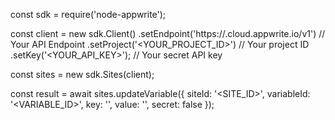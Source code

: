 const sdk = require('node-appwrite');

const client = new sdk.Client()
    .setEndpoint('https://<REGION>.cloud.appwrite.io/v1') // Your API Endpoint
    .setProject('<YOUR_PROJECT_ID>') // Your project ID
    .setKey('<YOUR_API_KEY>'); // Your secret API key

const sites = new sdk.Sites(client);

const result = await sites.updateVariable({
    siteId: '<SITE_ID>',
    variableId: '<VARIABLE_ID>',
    key: '<KEY>',
    value: '<VALUE>',
    secret: false
});
